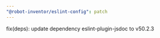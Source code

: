 ```yaml
---
"@robot-inventor/eslint-config": patch
---
```


fix(deps): update dependency eslint-plugin-jsdoc to v50.2.3

